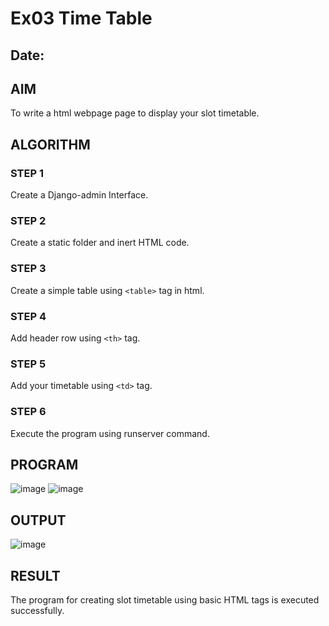 # Ex03 Time Table
## Date:

## AIM
To write a html webpage page to display your slot timetable.

## ALGORITHM
### STEP 1
Create a Django-admin Interface.

### STEP 2
Create a static folder and inert HTML code.

### STEP 3
Create a simple table using ```<table>``` tag in html.

### STEP 4
Add header row using ```<th>``` tag.

### STEP 5
Add your timetable using ```<td>``` tag.

### STEP 6
Execute the program using runserver command.

## PROGRAM
![image](https://github.com/shrenidhi28/slot/assets/155261096/4e072a77-12c0-49cc-b1e3-4edbdb823e9b)
![image](https://github.com/shrenidhi28/slot/assets/155261096/4591cf0e-ef15-4776-9cc2-73b976ea2e51)



## OUTPUT
![image](https://github.com/shrenidhi28/slot/assets/155261096/5536fc99-219b-4acb-832e-6696542a21f1)



## RESULT
The program for creating slot timetable using basic HTML tags is executed successfully.
